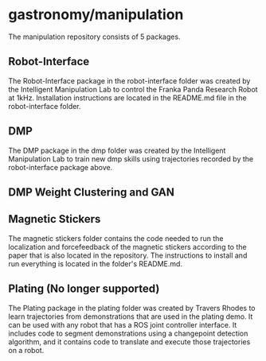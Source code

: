 # gastronomy/manipulation

The manipulation repository consists of 5 packages.

## Robot-Interface

The Robot-Interface package in the robot-interface folder was created by the Intelligent Manipulation Lab to control the Franka Panda Research Robot at 1kHz. Installation instructions are located in the README.md file in the robot-interface folder. 

## DMP

The DMP package in the dmp folder was created by the Intelligent Manipulation Lab to train new dmp skills using trajectories recorded by the robot-interface package above.

## DMP Weight Clustering and GAN

## Magnetic Stickers

The magnetic stickers folder contains the code needed to run the localization and forcefeedback of the magnetic stickers according to the paper that is also located in the repository. The instructions to install and run everything is located in the folder's README.md. 

## Plating (No longer supported)

The Plating package in the plating folder was created by Travers Rhodes to learn trajectories from demonstrations that are used in the plating demo. It can be used with any robot that has a ROS joint controller interface. It includes code to segment demonstrations using a changepoint detection algorithm, and it contains code to translate and execute those trajectories on a robot.
